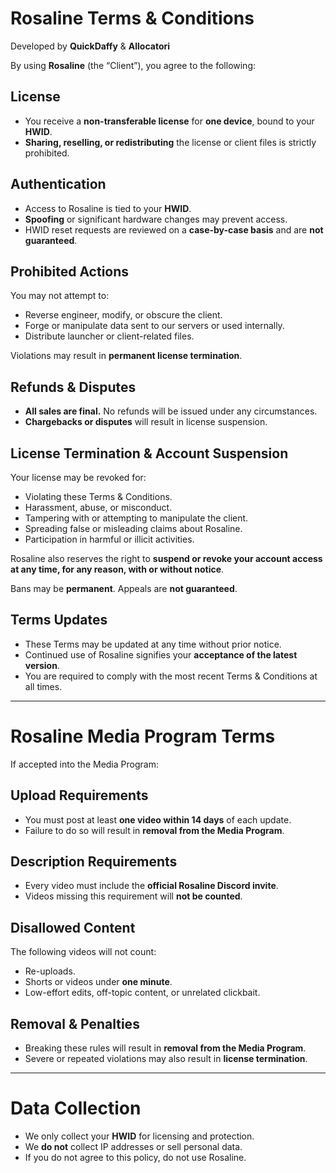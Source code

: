 # Rosaline Terms & Conditions
Developed by **QuickDaffy** & **Allocatori**

By using **Rosaline** (the “Client”), you agree to the following:

## License
- You receive a **non-transferable license** for **one device**, bound to your **HWID**.  
- **Sharing, reselling, or redistributing** the license or client files is strictly prohibited.  

## Authentication
- Access to Rosaline is tied to your **HWID**.  
- **Spoofing** or significant hardware changes may prevent access.  
- HWID reset requests are reviewed on a **case-by-case basis** and are **not guaranteed**.  

## Prohibited Actions
You may not attempt to:  
- Reverse engineer, modify, or obscure the client.  
- Forge or manipulate data sent to our servers or used internally.  
- Distribute launcher or client-related files.  

Violations may result in **permanent license termination**.  

## Refunds & Disputes
- **All sales are final.** No refunds will be issued under any circumstances.  
- **Chargebacks or disputes** will result in license suspension.  

## License Termination & Account Suspension
Your license may be revoked for:  
- Violating these Terms & Conditions.  
- Harassment, abuse, or misconduct.  
- Tampering with or attempting to manipulate the client.  
- Spreading false or misleading claims about Rosaline.  
- Participation in harmful or illicit activities.  

Rosaline also reserves the right to **suspend or revoke your account access at any time, for any reason, with or without notice**.  

Bans may be **permanent**. Appeals are **not guaranteed**.  

## Terms Updates
- These Terms may be updated at any time without prior notice.  
- Continued use of Rosaline signifies your **acceptance of the latest version**.  
- You are required to comply with the most recent Terms & Conditions at all times.  

---

# Rosaline Media Program Terms

If accepted into the Media Program:  

## Upload Requirements
- You must post at least **one video within 14 days** of each update.  
- Failure to do so will result in **removal from the Media Program**.  

## Description Requirements
- Every video must include the **official Rosaline Discord invite**.  
- Videos missing this requirement will **not be counted**.  

## Disallowed Content
The following videos will not count:  
- Re-uploads.  
- Shorts or videos under **one minute**.  
- Low-effort edits, off-topic content, or unrelated clickbait.  

## Removal & Penalties
- Breaking these rules will result in **removal from the Media Program**.  
- Severe or repeated violations may also result in **license termination**.  

---

# Data Collection
- We only collect your **HWID** for licensing and protection.  
- We **do not** collect IP addresses or sell personal data.  
- If you do not agree to this policy, do not use Rosaline.  
